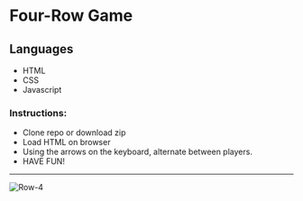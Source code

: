 # Four-Row Game

## Languages
  - HTML
  - CSS
  - Javascript

### Instructions:
  - Clone repo or download zip
  - Load HTML on browser
  - Using the arrows on the keyboard, alternate between players.
  - HAVE FUN!
---
![Row-4](https://user-images.githubusercontent.com/52841881/196304563-c61b7909-ed5f-40ee-8e16-9fd4ff9ad992.png)

